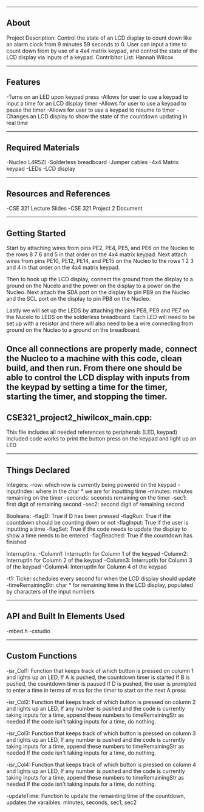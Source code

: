 -------------------
About
-------------------
Project Description:
Control the state of an LCD display to count down like an alarm clock from 9 minutes 59 seconds to 0.
User can input a time to count down from by use of a 4x4 matrix keypad, and control the state of the LCD display via inputs of a keypad. 
Contribitor List:
Hannah Wilcox

--------------------
Features
--------------------
-Turns on an LED upon keypad press
-Allows for user to use a keypad to input a time for an LCD display timer
-Allows for user to use a keypad to pause the timer
-Allows for user to use a keypad to resume to timer
-Changes an LCD display to show the state of the countdown updating in real time

--------------------
Required Materials
--------------------
-Nucleo L4R5ZI
-Solderless breadboard
-Jumper cables
-4x4 Matrix keypad
-LEDs
-LCD display

--------------------
Resources and References
--------------------
-CSE 321 Lecture Slides
-CSE 321 Project 2 Document

--------------------
Getting Started
--------------------
Start by attaching wires from pins PE2, PE4, PE5, and PE6 on the Nucleo to the rows 8 7 6 and 5 in that order on the 4x4 matrix keypad.
Next attach wires from pins PE10, PE12, PE14, and PE15 on the Nucleo to the rows 1 2 3 and 4 in that order on the 4x4 matrix keypad.

Then to hook up the LCD display, connect the ground from the display to a ground on the Nucelo and the power on the display to a power on the Nucleo.
Next attach the SDA port on the display to pin PB9 on the Nucleo and the SCL port on the display to pin PB8 on the Nucleo.

Lastly we will set up the LEDS by attaching the pins PE8, PE9 and PE7 on the Nucelo to LEDS on the solderless breadboard.
Each LED will need to be set up with a resistor and there will also need to be a wire connecting from ground on the Nucleo to a ground on the breadboard.

Once all connections are properly made, connect the Nucleo to a machine with this code, clean build, and then run.
From there one should be able to control the LCD display with inputs from the keypad by setting a time for the timer,
starting the timer, and stopping the timer.
--------------------
CSE321_project2_hiwilcox_main.cpp:
--------------------
This file includes all needed references to peripherals (LED, keypad) 
Included code works to print the button press on the keypad and light up an LED

----------
Things Declared
----------
Integers:
-row: which row is currently being powered on the keypad
-inputIndex: where in the char * we are for inputting time
-minutes: minutes remaining on the timer
-seconds: sceonds remaining on the timer
-sec1: first digit of remaining second
-sec2: second digit of remaining second

Booleans:
-flagD: True if D has been pressed
-flagRun: True if the countdown should be counting down or not
-flagInput: True if the user is inputting a time
-flagSet: True if the code needs to update the display to show a time needs to be entered
-flagReached: True if the countdown has finished

InterruptIns:
-Column1: InterruptIn for Column 1 of the keypad
-Column2: InterruptIn for Column 2 of the keypad
-Column3: InterruptIn for Column 3 of the keypad
-Column4: InterruptIn for Column 4 of the keypad

-t1: Ticker schedules every second for when the LCD display should update
-timeRemainingStr: char * for remaining time in the LCD display, populated by characters of the input numbers



----------
API and Built In Elements Used
----------
-mbed.h
-cstudio

----------
Custom Functions
----------
-isr_Col1: Function that keeps track of which button is pressed on column 1 and lights up an LED,
           If A is pushed, the countdown timer is started 
           If B is pushed, the countdown timer is paused 
           If D is pushed, the user is prompted to enter a time in terms of m:ss for the timer to start on the next A press
    
-isr_Col2: Function that keeps track of which button is pressed on column 2 and lights up an LED,
           If any number is pushed and the code is currently taking inputs for a time, append these numbers to timeRemainingStr as needed
           If the code isn't taking inputs for a time, do nothing.

-isr_Col3: Function that keeps track of which button is pressed on column 3 and lights up an LED,
           If any number is pushed and the code is currently taking inputs for a time, append these numbers to timeRemainingStr as needed
           If the code isn't taking inputs for a time, do nothing.

-isr_Col4: Function that keeps track of which button is pressed on column 4 and lights up an LED,
           If any number is pushed and the code is currently taking inputs for a time, append these numbers to timeRemainingStr as needed
           If the code isn't taking inputs for a time, do nothing.

-updateTime: Function to update the remainting time of the countdown, updates the varaibles: minutes, seconds, sec1, sec2
